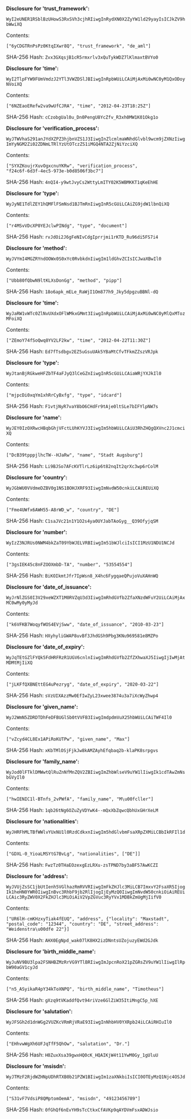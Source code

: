 **Disclosure for 'trust_framework':**

```
WyI2eUNER1RSblBzUHowS3RxSVh3cjhRIiwgInRydXN0X2ZyYW1ld29yayIsICJkZV9h
bWwiXQ
```

Contents:

```
["6yCDGTRnPsPz0KtqIXwr8Q", "trust_framework", "de_aml"]
```

SHA-256 Hash: `Zvx3GXqsjB1cR5rmxrlv3xQuTykWDZ7lKlmaxtBVYo0`

**Disclosure for 'time':**

```
WyI2TlpFYW9FUmVmdzJ2YTl3VWZDSlJBIiwgInRpbWUiLCAiMjAxMi0wNC0yM1QxODoy
NVoiXQ
```

Contents:

```
["6NZEaoERefw2va9wUfCJRA", "time", "2012-04-23T18:25Z"]
```

SHA-256 Hash: `cCzobgUal0u_Dn0PengU8YcZfv_R3xh0MW1K01Okg1o`

**Disclosure for 'verification_process':**

```
WyJTWVhaS291anJYdXZPZ3hjbnVZS1J3IiwgInZlcmlmaWNhdGlvbl9wcm9jZXNzIiwg
ImYyNGM2Zi02ZDNmLTRlYzUtOTczZS1iMGQ4NTA2ZjNiYzciXQ
```

Contents:

```
["SYXZKoujrXuvOgxcnuYKRw", "verification_process",
"f24c6f-6d3f-4ec5-973e-b0d8506f3bc7"]
```

SHA-256 Hash: `4nQI4-y9wtJvyCs2WttyLmITY02K5WBMKKT1qKeEhHE`

**Disclosure for 'type':**

```
WyJyNE1TdlZEY1hQMFlFSmNsd1BJTmRnIiwgInR5cGUiLCAiZG9jdW1lbnQiXQ
```

Contents:

```
["r4MSvVDcXP0YEJclwPINdg", "type", "document"]
```

SHA-256 Hash: `rvJdOi2J6gFeNIvCdgIprrjmi1rKTD_Ru96di5FS7i4`

**Disclosure for 'method':**

```
WyJVYmI4MGZRYndOOWx0S0xYc0RvbkdnIiwgIm1ldGhvZCIsICJwaXBwIl0
```

Contents:

```
["Ubb80fQbwN9ltKLXsDonGg", "method", "pipp"]
```

SHA-256 Hash: `18o6apk_mELe_RaWjI1Om877h9_Jky5dpgzuBBNl-dQ`

**Disclosure for 'time':**

```
WyJaRW1vWTc0ZlNvUXdxOFlWMkxGMmt3IiwgInRpbWUiLCAiMjAxMi0wNC0yMlQxMToz
MFoiXQ
```

Contents:

```
["ZEmoY74fSoQwq8YV2LF2kw", "time", "2012-04-22T11:30Z"]
```

SHA-256 Hash: `Ed7fTsdbgv2EZ5uGsuUAk5YBaMtCfvTFkmZZszVRJpk`

**Disclosure for 'type':**

```
WyJtanBjRGkweHFZbTF4aFJyQ3lCeGZnIiwgInR5cGUiLCAiaWRjYXJkIl0
```

Contents:

```
["mjpcDi0xqYm1xhRrCyBxfg", "type", "idcard"]
```

SHA-256 Hash: `F1vtjNyR7vaY8bO6CHdFr9tAje0ltSLe7bIFYlpNW7s`

**Disclosure for 'name':**

```
WyJEY0IzOXRwcHBqbGhjVFctLUhKYVJ3IiwgIm5hbWUiLCAiU3RhZHQgQXVnc2J1cmci
XQ
```

Contents:

```
["DcB39tpppjlhcTW--HJaRw", "name", "Stadt Augsburg"]
```

SHA-256 Hash: `Li9BJSo7AFcKVTlrLz6ip6t82nqIt2qrXc3wp6rColM`

**Disclosure for 'country':**

```
WyJGbWU0VVdmeDZBV0g1NS1BOHJXRF93IiwgImNvdW50cnkiLCAiREUiXQ
```

Contents:

```
["Fme4UWfx6AWH55-A8rWD_w", "country", "DE"]
```

SHA-256 Hash: `C1saJVc21n1Y1O2s4ya0UYJabTAoGyg__Q39OfyjqSM`

**Disclosure for 'number':**

```
WyIzZ3NJRUs0NWM4bkZaT09YbWJELVRBIiwgIm51bWJlciIsICI1MzU1NDU1NCJd
```

Contents:

```
["3gsIEK45c8nFZOOXmbD-TA", "number", "53554554"]
```

SHA-256 Hash: `BiKOIkmtJfr7IpWsn8_X4hc6FygqaeQPujoVuXAHnWQ`

**Disclosure for 'date_of_issuance':**

```
WyJrNlZGS0I3V29xeWZXT1M0RVZqU3d3IiwgImRhdGVfb2ZfaXNzdWFuY2UiLCAiMjAx
MC0wMy0yMyJd
```

Contents:

```
["k6VFKB7WoqyfWOS4EVjSww", "date_of_issuance", "2010-03-23"]
```

SHA-256 Hash: `HXyhyliGWAP8uvBf3JhdGSh9Pbg3KNu969581e8MZPo`

**Disclosure for 'date_of_expiry':**

```
WyJqTEtGZlFYQk5FdHRFRzR1UGV6cnlnIiwgImRhdGVfb2ZfZXhwaXJ5IiwgIjIwMjAt
MDMtMjIiXQ
```

Contents:

```
["jLKFfQXBNEttEG4uPezryg", "date_of_expiry", "2020-03-22"]
```

SHA-256 Hash: `sVzUIXAzzMw0EfIwZyL23xwee3874u3a7iXcWyZhwp4`

**Disclosure for 'given_name':**

```
WyJ2WmN5ZDRDTDhFeDFBUGlSb0tVVFB3IiwgImdpdmVuX25hbWUiLCAiTWF4Il0
```

Contents:

```
["vZcyd4CL8Ex1APiRoKUTPw", "given_name", "Max"]
```

SHA-256 Hash: `xKbTMlOSjFjkJw8kAMZAyhEfqbaq2b-klaPK8srpgvs`

**Disclosure for 'family_name':**

```
WyJod0lFTklDMWwtQlRuZnNfMnZQV2ZBIiwgImZhbWlseV9uYW1lIiwgIk1cdTAwZmNs
bGVyIl0
```

Contents:

```
["hwIENIC1l-BTnfs_2vPWfA", "family_name", "M\u00fcller"]
```

SHA-256 Hash: `1qb26tNg6OZuZyVDYwK4--mQxXbZqwcQbhUxGHrXeLM`

**Disclosure for 'nationalities':**

```
WyJHRFhMLTBfWWlvYUxNU1l0RzdCdkxnIiwgIm5hdGlvbmFsaXRpZXMiLCBbIkRFIl1d
```

Contents:

```
["GDXL-0_YioaLMSYtG7BvLg", "nationalities", ["DE"]]
```

SHA-256 Hash: `FwzTz0THaEOzexgEzLRXu-zsTPND7by3aBF57AwKCZI`

**Disclosure for 'address':**

```
WyJVUjZsSC1jbUtIenh5VGlhazRmRVVRIiwgImFkZHJlc3MiLCB7ImxvY2FsaXR5Ijog
Ik1heHN0YWR0IiwgInBvc3RhbF9jb2RlIjogIjEyMzQ0IiwgImNvdW50cnkiOiAiREUi
LCAic3RyZWV0X2FkZHJlc3MiOiAiV2VpZGVuc3RyYVx1MDBkZmUgMjIifV0
```

Contents:

```
["UR6lH-cmKHzxyTiak4fEUQ", "address", {"locality": "Maxstadt",
"postal_code": "12344", "country": "DE", "street_address":
"Weidenstra\u00dfe 22"}]
```

SHA-256 Hash: `AHX0EgNpd_wak07lK8HX2izDNntsUZojuzyEWd2GJdk`

**Disclosure for 'birth_middle_name':**

```
WyJuNV9BU3lpa2FSNHBZMzRrVG9YTlBRIiwgImJpcnRoX21pZGRsZV9uYW1lIiwgIlRp
bW90aGV1cyJd
```

Contents:

```
["n5_ASyikaR4pY34kToXNPQ", "birth_middle_name", "Timotheus"]
```

SHA-256 Hash: `gXzq9tVKaddfQvt94riVze6GlZiW35ItiMngC5p_hXE`

**Disclosure for 'salutation':**

```
WyJFSGh2d1dnWGg2VUZKcVRmRjVRaE93IiwgInNhbHV0YXRpb24iLCAiRHIuIl0
```

Contents:

```
["EHhvwWgXh6UFJqTfF5QhOw", "salutation", "Dr."]
```

SHA-256 Hash: `H0ZuxXsa39gwxHQ0cK_HQAIKjW4t11YwM0Gy_1gUluU`

**Disclosure for 'msisdn':**

```
WyJTMzF2RjdWZHNpUDhRTXB0b21PZW1BIiwgIm1zaXNkbiIsICI0OTEyMzQ1Njc4OSJd
```

Contents:

```
["S31vF7VdsiP8QMptomOemA", "msisdn", "49123456789"]
```

SHA-256 Hash: `0fGhQf6nEvYH9sTcCtkxCfAVKp9qAYDVmFsxADWJsio`